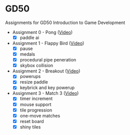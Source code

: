 
# GD50

 Assignments for GD50
 Introduction to Game Development

- Assignment 0 - Pong ([Video](https://youtu.be/Pl4XFRx5gYs))
  - [x] paddle ai

- Assignment 1 - Flappy Bird ([Video](https://youtu.be/WxNL9tlGBVQ))
  - [x] pause
  - [x] medals
  - [x] procedural pipe peneration
  - [x] skybox collision

- Assignment 2 - Breakout ([Video](https://youtu.be/ZYPjQrHvKHY))
  - [x] powerups
  - [x] resize paddle
  - [x] keybrick and key powerup

- Assignment 3 - Match 3 ([Video](https://youtu.be/iUD5B81MzdA))
  - [x] timer increment
  - [x] mouse support
  - [x] tile progression
  - [x] one-move matches
  - [x] reset board
  - [x] shiny tiles

